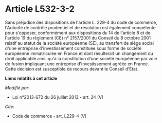 # Article L532-3-2

Sans préjudice des dispositions de l'article L. 229-4 du code de commerce, l'Autorité de contrôle prudentiel et de résolution
est également compétente pour s'opposer, conformément aux dispositions du 14 de l'article 8 et de l'article 19 du règlement
(CE) n° 2157/2001 du Conseil du 8 octobre 2001 relatif au statut de la société européenne (SE), au transfert de siège social
d'une entreprise d'investissement constituée sous forme de société européenne immatriculée en France et dont résulterait un
changement du droit applicable ainsi qu'à la constitution d'une société européenne par voie de fusion impliquant une
entreprise d'investissement agréée en France. Cette décision est susceptible de recours devant le Conseil d'Etat.

**Liens relatifs à cet article**

_Modifié par_:

  - Loi n°2013-672 du 26 juillet 2013 - art. 24 (V)

_Cite_:

  - Code de commerce - art. L229-4 (V)
